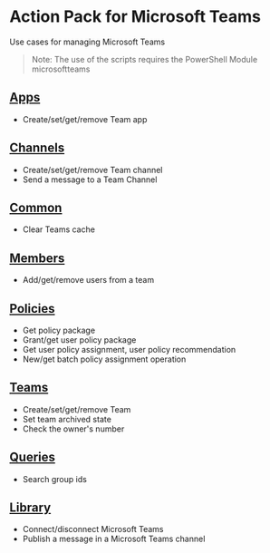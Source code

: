 # Action Pack for Microsoft Teams 
Use cases for managing Microsoft Teams

> Note: The use of the scripts requires the PowerShell Module microsoftteams

## [Apps](./Apps)

+ Create/set/get/remove Team app

## [Channels](./Channels)

+ Create/set/get/remove Team channel
+ Send a message to a Team Channel

## [Common](./Common)

+ Clear Teams cache

## [Members](./Members)

+ Add/get/remove users from a team

## [Policies](./Policies)

+ Get policy package
+ Grant/get user policy package
+ Get user policy assignment, user policy recommendation
+ New/get batch policy assignment operation

## [Teams](./Teams)

+ Create/set/get/remove Team
+ Set team archived state
+ Check the owner's number

## [Queries](./_QUERY_)

+ Search group ids

## [Library](./_LIB_)

+ Connect/disconnect Microsoft Teams 
+ Publish a message in a Microsoft Teams channel